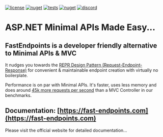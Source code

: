 [![license](https://img.shields.io/github/license/dj-nitehawk/FastEndpoints?color=blue&label=license&logo=Github&style=flat-square)](https://github.com/dj-nitehawk/FastEndpoints/blob/master/README.md) [![nuget](https://img.shields.io/nuget/v/FastEndpoints?label=version&logo=NuGet&style=flat-square)](https://www.nuget.org/packages/FastEndpoints) [![tests](https://img.shields.io/azure-devops/tests/RyanGunner/FastEndpoints/6?color=blue&label=tests&logo=Azure%20DevOps&style=flat-square)](https://dev.azure.com/RyanGunner/FastEndpoints/_build/latest?definitionId=6) [![nuget](https://img.shields.io/nuget/dt/FastEndpoints?color=blue&label=downloads&logo=NuGet&style=flat-square)](https://www.nuget.org/packages/FastEndpoints) [![discord](https://img.shields.io/discord/933662816458645504?color=blue&label=discord&logo=discord&logoColor=white&style=flat-square)](https://discord.gg/yQZ4uvfF2E)

# ASP.NET Minimal APIs Made Easy...

## **FastEndpoints** is a developer friendly alternative to Minimal APIs & MVC

It nudges you towards the [REPR Design Pattern (Request-Endpoint-Response)](https://deviq.com/design-patterns/repr-design-pattern) for convenient & maintainable endpoint creation with virtually no boilerplate.

Performance is on par with Minimal APIs. It's faster, uses less memory and does around [45k more requests per second](https://fast-endpoints.com/benchmarks) than a MVC Controller in our benchmarks.

## Documentation: [https://fast-endpoints.com](https://fast-endpoints.com)

Please visit the official website for detailed documentation...

